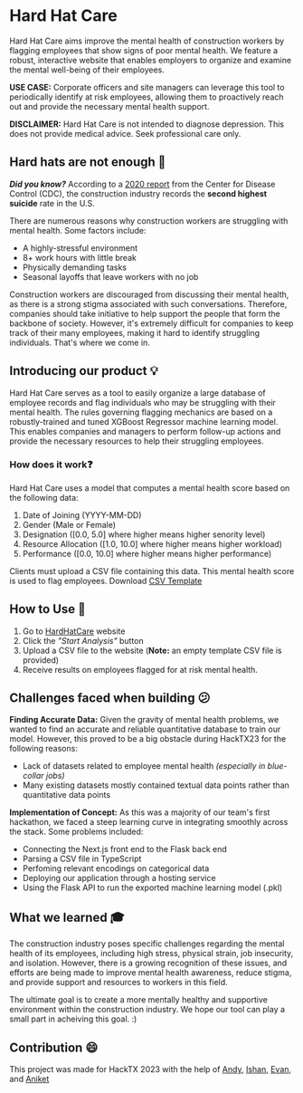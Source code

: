 # Hard Hat Care


Hard Hat Care aims improve the mental health of construction workers by flagging employees that show signs of poor mental health. We feature a robust, interactive website that enables employers to organize and examine the mental well-being of their employees.

**USE CASE:** Corporate officers and site managers can leverage this tool to periodically identify at risk employees, allowing them to proactively reach out and provide the necessary mental health support. 


**DISCLAIMER:** Hard Hat Care is not intended to diagnose depression. This does not provide medical advice. Seek professional care only.


## Hard hats are not enough :triangular_flag_on_post:


***Did you know?*** According to a [2020 report](https://www.cdc.gov/mmwr/volumes/69/wr/mm6903a1.htm) from the Center for Disease Control (CDC), the construction industry records the **second highest suicide** rate in the U.S.

There are numerous reasons why construction workers are struggling with mental health.
Some factors include:
* A highly-stressful environment 
* 8+ work hours with little break 
* Physically demanding tasks 
* Seasonal layoffs that leave workers with no job 

Construction workers are discouraged from discussing their mental health, as there is a strong stigma associated with such conversations. Therefore, companies should take initiative to help support the people that form the backbone of society. However, it's extremely difficult for companies to keep track of their many employees, making it hard to identify struggling individuals. That's where we come in.

## Introducing our product :bulb:

Hard Hat Care serves as a tool to easily organize a large database of employee records and flag individuals who may be struggling with their mental health. The rules governing flagging mechanics are based on a robustly-trained and tuned XGBoost Regressor machine learning model.
This enables companies and managers to perform follow-up actions and provide the necessary resources to help their struggling employees.    
 

### How does it work:question:

Hard Hat Care uses a model that computes a mental health score based on the following data:
1. Date of Joining (YYYY-MM-DD)
2. Gender (Male or Female)
3. Designation ([0.0, 5.0] where higher means higher senority level)
4. Resource Allocation ([1.0, 10.0] where higher means higher workload)
5. Performance ([0.0, 10.0] where higher means higher performance)

Clients must upload a CSV file containing this data. This mental health score is used to flag employees. Download [CSV Template]()

## How to Use :notebook:

1. Go to [HardHatCare]() website
2. Click the *"Start Analysis"* button
3. Upload a CSV file to the website (**Note:** an empty template CSV file is provided)
4. Receive results on employees flagged for at risk mental health.


## Challenges faced when building :confused:

**Finding Accurate Data:** Given the gravity of mental health problems, we wanted to find an accurate and reliable quantitative database to train our model. However, this proved to be a big obstacle during HackTX23 for the following reasons:
* Lack of datasets related to employee mental health *(especially in blue-collar jobs)*
* Many existing datasets mostly contained textual data points rather than quantitative data points

**Implementation of Concept:** As this was a majority of our team's first hackathon, we faced a steep learning curve in integrating smoothly across the stack. Some problems included:
* Connecting the Next.js front end to the Flask back end
* Parsing a CSV file in TypeScript
* Perfoming relevant encodings on categorical data
* Deploying our application through a hosting service
* Using the Flask API to run the exported machine learning model (.pkl)

## What we learned :mortar_board:

The construction industry poses specific challenges regarding the mental health of its employees, including high stress, physical strain, job insecurity, and isolation. However, there is a growing recognition of these issues, and efforts are being made to improve mental health awareness, reduce stigma, and provide support and resources to workers in this field. 

The ultimate goal is to create a more mentally healthy and supportive environment within the construction industry. We hope our tool can play a small part in acheiving this goal. :)


## Contribution :smile:


This project was made for HackTX 2023 with the help of [Andy](), [Ishan](), [Evan](), and [Aniket]()

